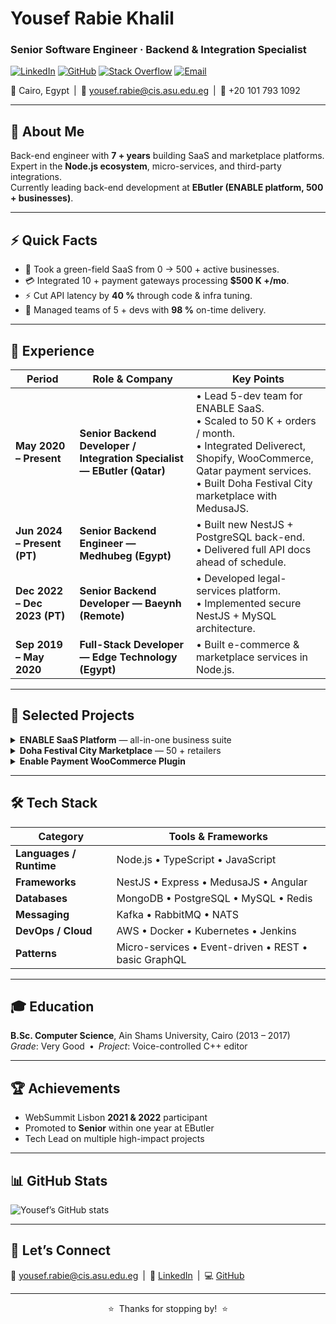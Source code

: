 # Yousef Rabie Khalil  
### Senior Software Engineer · Backend & Integration Specialist  

[![LinkedIn](https://img.shields.io/badge/LinkedIn-yousefrabie-blue?style=flat-square&logo=linkedin)](https://www.linkedin.com/in/yousef-rabie-khalil)
[![GitHub](https://img.shields.io/badge/GitHub-yousefrabie-black?style=flat-square&logo=github)](https://github.com/YousefRabieKhalil)
[![Stack Overflow](https://img.shields.io/badge/StackOverflow-yousefrabie-orange?style=flat-square&logo=stackoverflow)](https://stackoverflow.com/users/yousef-rabie-khalil)
[![Email](https://img.shields.io/badge/Email-yousef.rabie@cis.asu.edu.eg-red?style=flat-square&logo=gmail)](mailto:yousef.rabie@cis.asu.edu.eg)

📍 Cairo, Egypt | 📧 yousef.rabie@cis.asu.edu.eg | 📱 +20 101 793 1092  

---

## 👋 About Me
Back-end engineer with **7 + years** building SaaS and marketplace platforms.  
Expert in the **Node.js ecosystem**, micro-services, and third-party integrations.  
Currently leading back-end development at **EButler (ENABLE platform, 500 + businesses)**.

---

## ⚡ Quick Facts
- 🚀 Took a green-field SaaS from 0 → 500 + active businesses.  
- 💳 Integrated 10 + payment gateways processing **$500 K +/mo**.  
- ⚡ Cut API latency by **40 %** through code & infra tuning.  
- 👥 Managed teams of 5 + devs with **98 %** on-time delivery.  

---

## 💼 Experience

| Period | Role & Company | Key Points |
| ------ | -------------- | ---------- |
| **May 2020 – Present** | **Senior Backend Developer / Integration Specialist — EButler (Qatar)** | • Lead 5-dev team for ENABLE SaaS.<br>• Scaled to 50 K + orders / month.<br>• Integrated Deliverect, Shopify, WooCommerce, Qatar payment services.<br>• Built Doha Festival City marketplace with MedusaJS. |
| **Jun 2024 – Present (PT)** | **Senior Backend Engineer — Medhubeg (Egypt)** | • Built new NestJS + PostgreSQL back-end.<br>• Delivered full API docs ahead of schedule. |
| **Dec 2022 – Dec 2023 (PT)** | **Senior Backend Developer — Baeynh (Remote)** | • Developed legal-services platform.<br>• Implemented secure NestJS + MySQL architecture. |
| **Sep 2019 – May 2020** | **Full-Stack Developer — Edge Technology (Egypt)** | • Built e-commerce & marketplace services in Node.js. |

---

## 🚀 Selected Projects

<details>
<summary><strong>ENABLE SaaS Platform</strong> — all-in-one business suite</summary>

*Scale*  500 + businesses · 50 K + orders/mo  
*Stack*  Node.js · NestJS · MongoDB Atlas · Angular · Nginx  
*Features*  e-Commerce Builder · CRM · OMS · Delivery · Payments  

</details>

<details>
<summary><strong>Doha Festival City Marketplace</strong> — 50 + retailers</summary>

*Stack*  MedusaJS · PostgreSQL · Redis · Algolia  
*Highlights*  Sub-second page loads · 60 % faster discovery  

</details>

<details>
<summary><strong>Enable Payment WooCommerce Plugin</strong></summary>

*Impact*  $500 K +/mo volume across 100 + sites  
*Outcome*  Cut merchant integration time from 2 weeks → 2 hours  

</details>

---

## 🛠 Tech Stack

| **Category** | **Tools & Frameworks** |
| ------------ | ---------------------- |
| **Languages / Runtime** | Node.js • TypeScript • JavaScript |
| **Frameworks** | NestJS • Express • MedusaJS • Angular |
| **Databases** | MongoDB • PostgreSQL • MySQL • Redis |
| **Messaging** | Kafka • RabbitMQ • NATS |
| **DevOps / Cloud** | AWS • Docker • Kubernetes • Jenkins |
| **Patterns** | Micro-services • Event-driven • REST • basic GraphQL |

---

## 🎓 Education
**B.Sc. Computer Science**, Ain Shams University, Cairo (2013 – 2017)  
*Grade*: Very Good • *Project*: Voice-controlled C++ editor

---

## 🏆 Achievements
- WebSummit Lisbon **2021 & 2022** participant  
- Promoted to **Senior** within one year at EButler  
- Tech Lead on multiple high-impact projects  

---

## 📊 GitHub Stats

![Yousef’s GitHub stats](https://github-readme-stats.vercel.app/api?username=YousefRabieKhalil&show_icons=true&theme=dark)

---

## 🤝 Let’s Connect
📧 [yousef.rabie@cis.asu.edu.eg](mailto:yousef.rabie@cis.asu.edu.eg) | 💼 [LinkedIn](https://www.linkedin.com/in/yousef-rabie-khalil) | 💻 [GitHub](https://github.com/YousefRabieKhalil)

---

<p align="center">⭐️ &nbsp;Thanks for stopping by! &nbsp;⭐️</p>
